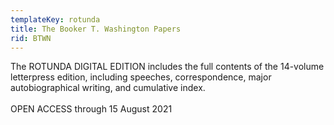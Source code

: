 ```yaml
---
templateKey: rotunda
title: The Booker T. Washington Papers
rid: BTWN
---
```

The ROTUNDA DIGITAL EDITION includes the full contents of the 14-volume letterpress edition, including speeches, correspondence, major autobiographical writing, and cumulative index.\
\
OPEN ACCESS through 15 August 2021